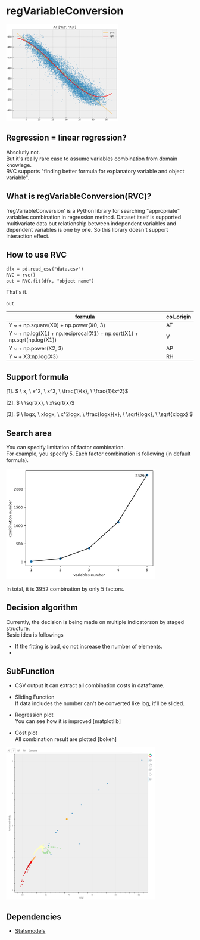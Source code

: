 # regVariableConversion

<img src="fig/sample_regplot.png" width="300">

## Regression = linear regression?
Absolutly not.  
But it's really rare case to assume variables combination from domain knowlege.  
RVC supports "finding better formula for explanatory variable and object variable".

## What is regVariableConversion(RVC)?
'regVariableConversion' is a Python library for searching "appropriate" variables combination in regression method. Dataset itself is supported multivariate data but relationship between independent variables and dependent variables is one by one. So this library doesn't support interaction effect.

## How to use RVC
```
dfx = pd.read_csv("data.csv")
RVC = rvc()
out = RVC.fit(dfx, "object name")
```
That's it.
```
out
```

| formula | col_origin |
----|---- 
| Y ~ + np.square(X0) + np.power(X0, 3) | AT |
| Y ~ + np.log(X1) + np.reciprocal(X1) + np.sqrt(X1) + np.sqrt(np.log(X1))  | V |
| Y ~ + np.power(X2, 3) | AP |
| Y ~ + X3:np.log(X3) | RH |

## Support formula
[1]. $ \ x, \ x^2, \ x^3, \ \frac{1}{x}, \ \frac{1}{x^2}$  

[2]. $ \ \sqrt{x}, \ x\sqrt{x}$

[3]. $ \ logx, \ xlogx, \ x^2logx, \ \frac{logx}{x}, \ \sqrt{logx}, \ \sqrt{xlogx} $

## Search area
You can specify limitation of factor combination.  
For example, you specify 5. Each factor combination is following (in default formula).  

<img src="fig/factor combination.png" width="400">  

In total, it is 3952 combination by only 5 factors.

## Decision algorithm
Currently, the decision is being made on multiple indicatorson by staged structure.  
Basic idea is followings 

- If the fitting is bad, do not increase the number of elements.
- 

## SubFunction
+ CSV output 
It can extract all combination costs in dataframe.

+ Sliding Function  
If data includes the number can't be converted like log, it'll be slided.

+ Regression plot  
You can see how it is improved [matplotlib]

+ Cost plot  
All combination result are plotted [bokeh]

<img src="fig/sample2_costplot2.png" width="400">

## Dependencies
- [Statsmodels](https://github.com/statsmodels/statsmodels)

